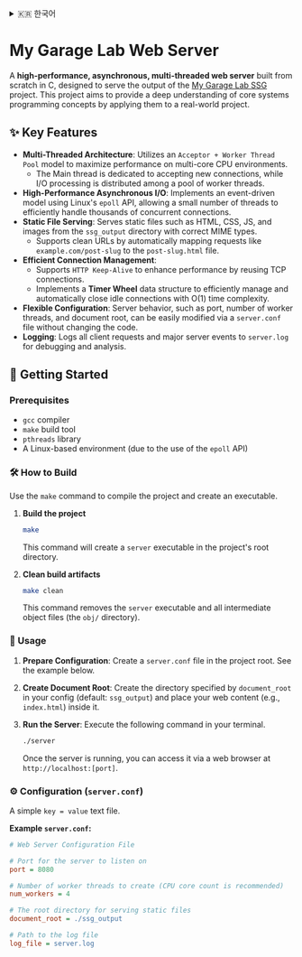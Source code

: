 <details>
<summary>🇰🇷 한국어</summary>

# My Garage Lab 웹 서버

[My Garage Lab SSG](https://github.com/gurbur/my-garage-lab-ssg) 프로젝트의 결과물을 배포하기 위해 C언어로 처음부터 직접 개발한 **고성능 비동기 멀티스레드 웹 서버**입니다. 이 프로젝트는 시스템 프로그래밍의 핵심 개념을 실제 프로젝트에 적용하며 깊이 있게 이해하는 것을 목표로 합니다.

## ✨ 주요 기능

  * **멀티스레드 아키텍처**: `Acceptor + Worker 스레드 풀` 모델을 채택하여 멀티코어 CPU 환경의 성능을 최대한 활용합니다.
      * Main 스레드는 연결 수락(`accept`)만 전담하고, 실제 I/O 처리는 워커 스레드들에게 분배하여 부하를 분산시킵니다.
  * **고성능 비동기 I/O**: Linux의 `epoll` API를 사용하여 소수의 스레드로 수많은 동시 연결을 효율적으로 처리하는 이벤트 기반(Event-Driven) 구조를 구현했습니다.
  * **정적 파일 서빙**: `ssg_output` 디렉토리의 HTML, CSS, JS, 이미지 등 정적 파일을 올바른 MIME 타입과 함께 클라이언트에 제공합니다.
      * `example.com/post-slug`와 같이 확장자가 생략된 URL을 `post-slug.html`로 자동 매핑하여 처리합니다.
  * **효율적인 연결 관리**:
      * `HTTP Keep-Alive`를 지원하여 TCP 연결을 재사용함으로써 성능을 향상시킵니다.
      * **타이머 휠(Timer Wheel)** 자료구조를 구현하여, 오랫동안 아무 요청이 없는 유휴(idle) 연결을 O(1) 시간 복잡도로 효율적으로 찾아내고 자동으로 종료합니다.
  * **유연한 설정**: `server.conf` 파일을 통해 포트, 워커 스레드 수, 문서 루트 경로 등 서버의 주요 동작을 코드 수정 없이 변경할 수 있습니다.
  * **로깅**: 모든 클라이언트의 요청과 서버의 주요 이벤트를 `server.log` 파일에 기록하여 디버깅 및 분석에 활용할 수 있습니다.

## 🚀 시작하기

### 필요 사항

  * `gcc` 컴파일러
  * `make` 빌드 도구
  * `pthreads` 라이브러리
  * Linux 환경 (`epoll` API 사용)

### 🛠️ 빌드 방법

프로젝트를 컴파일하고 실행 파일을 생성하려면 `make` 명령어를 사용하세요.

1.  **프로젝트 빌드**

    ```bash
    make
    ```

    위 명령어를 실행하면 프로젝트 루트 디렉토리에 `server` 실행 파일이 생성됩니다.

2.  **빌드 결과물 삭제**

    ```bash
    make clean
    ```

    이 명령어는 `server` 실행 파일과 빌드 과정에서 생성된 모든 오브젝트 파일(`obj/` 디렉토리)을 삭제합니다.

### 🏃 사용법

1.  **설정 파일 준비**: 프로젝트 루트에 `server.conf` 파일을 생성하고 아래 예시와 같이 내용을 작성합니다.

2.  **문서 루트 생성**: `server.conf`에 지정된 `document_root` (기본값: `ssg_output`) 디렉토리를 생성하고, 그 안에 `index.html` 등 웹 콘텐츠를 위치시킵니다.

3.  **서버 실행**: 터미널에서 아래 명령어를 실행합니다.

    ```bash
    ./server
    ```

    서버가 정상적으로 실행되면, 웹 브라우저에서 `http://localhost:[포트번호]`로 접속하여 확인할 수 있습니다.

### ⚙️ 설정 (`server.conf`)

`key = value` 형식의 텍스트 파일입니다.

**예시 `server.conf`:**

```ini
# 웹 서버 설정 파일

# 서버가 리스닝할 포트 번호
port = 8080

# 생성할 워커 스레드의 개수 (CPU 코어 수 권장)
num_workers = 4

# 정적 파일을 제공할 루트 디렉토리
document_root = ./ssg_output

# 로그 파일 경로
log_file = server.log
```

</details>

# My Garage Lab Web Server

A **high-performance, asynchronous, multi-threaded web server** built from scratch in C, designed to serve the output of the [My Garage Lab SSG](https://github.com/gurbur/my-garage-lab-ssg) project. This project aims to provide a deep understanding of core systems programming concepts by applying them to a real-world project.

## ✨ Key Features

  * **Multi-Threaded Architecture**: Utilizes an `Acceptor + Worker Thread Pool` model to maximize performance on multi-core CPU environments.
      * The Main thread is dedicated to accepting new connections, while I/O processing is distributed among a pool of worker threads.
  * **High-Performance Asynchronous I/O**: Implements an event-driven model using Linux's `epoll` API, allowing a small number of threads to efficiently handle thousands of concurrent connections.
  * **Static File Serving**: Serves static files such as HTML, CSS, JS, and images from the `ssg_output` directory with correct MIME types.
      * Supports clean URLs by automatically mapping requests like `example.com/post-slug` to the `post-slug.html` file.
  * **Efficient Connection Management**:
      * Supports `HTTP Keep-Alive` to enhance performance by reusing TCP connections.
      * Implements a **Timer Wheel** data structure to efficiently manage and automatically close idle connections with O(1) time complexity.
  * **Flexible Configuration**: Server behavior, such as port, number of worker threads, and document root, can be easily modified via a `server.conf` file without changing the code.
  * **Logging**: Logs all client requests and major server events to `server.log` for debugging and analysis.

## 🚀 Getting Started

### Prerequisites

  * `gcc` compiler
  * `make` build tool
  * `pthreads` library
  * A Linux-based environment (due to the use of the `epoll` API)

### 🛠️ How to Build

Use the `make` command to compile the project and create an executable.

1.  **Build the project**

    ```bash
    make
    ```

    This command will create a `server` executable in the project's root directory.

2.  **Clean build artifacts**

    ```bash
    make clean
    ```

    This command removes the `server` executable and all intermediate object files (the `obj/` directory).

### 🏃 Usage

1.  **Prepare Configuration**: Create a `server.conf` file in the project root. See the example below.

2.  **Create Document Root**: Create the directory specified by `document_root` in your config (default: `ssg_output`) and place your web content (e.g., `index.html`) inside it.

3.  **Run the Server**: Execute the following command in your terminal.

    ```bash
    ./server
    ```

    Once the server is running, you can access it via a web browser at `http://localhost:[port]`.

### ⚙️ Configuration (`server.conf`)

A simple `key = value` text file.

**Example `server.conf`:**

```ini
# Web Server Configuration File

# Port for the server to listen on
port = 8080

# Number of worker threads to create (CPU core count is recommended)
num_workers = 4

# The root directory for serving static files
document_root = ./ssg_output

# Path to the log file
log_file = server.log
```
